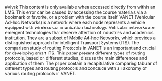 #vivek
This content is only available when accessed directly from within an LMS. This error can be caused by accessing the course materials via a bookmark or favorite, or a problem with the course itself.
VANET (Vehicular Ad-hoc Networks) is a network where each node represents a vehicle equipped with wireless communication technology. Vehicular networks are emergent technologies that deserve attention of industries and academics institution. They are a subset of Mobile Ad-hoc Networks, which provides a distinguished approach for intelligent Transport Systems (ITS). The comparison study of routing Protocols in VANET is an important and crucial for developing smart ITS. This paper present different types of routing protocols, based on different studies, discuss the main differences and application of them. The paper contain a recapitulative comparing tabular of different types and routing protocols and conclude with a Taxonomy of various routing protocols in VANET.
